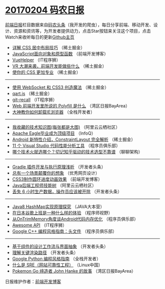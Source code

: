# [20170204 码农日报](https://github.com/kujian/frontendDaily/blob/master/2017/02/04.md)

[前端日报](http://caibaojian.com/c/news)栏目数据来自[码农头条](http://hao.caibaojian.com/)（我开发的爬虫），每日分享前端、移动开发、设计、资源和资讯等，为开发者提供动力，点击Star按钮来关注这个项目，点击Watch来收听每日的更新[Github主页](https://github.com/kujian/frontendDaily)
* [详解 CSS 居中布局技巧](http://hao.caibaojian.com/24694.html) （稀土掘金）
* [JavaScript面向对象和原型函数](http://hao.caibaojian.com/24687.html) （前端开发博客）
* [VueHelper](http://hao.caibaojian.com/24757.html) （IT程序狮）
* [VR 大潮来袭，前端开发能做些什么](http://hao.caibaojian.com/24702.html) （稀土掘金）
* [使你的 CSS 更加专业](http://hao.caibaojian.com/24760.html) （稀土掘金）

***
* [使用 WebSocket 和 CSS3 创造魔法](http://hao.caibaojian.com/24696.html) （稀土掘金）
* [qart.js](http://hao.caibaojian.com/24698.html) （稀土掘金）
* [git-recall](http://hao.caibaojian.com/24685.html) （IT程序狮）
* [Web 前端开发里所说的 Polyfill 是什么](http://hao.caibaojian.com/24734.html) （湾区日报BayArea）
* [大神教你如何卸载IE浏览器](http://hao.caibaojian.com/24644.html) （全栈开发者）

***
* [我收藏的技术知识图(每张都是大图)](http://hao.caibaojian.com/24656.html) （阿里云云栖社区）
* [Apache Eagle毕业成为顶级项目](http://hao.caibaojian.com/24728.html) （InfoQ）
* [Android 新特性介绍，ConstraintLayout 完全解析](http://hao.caibaojian.com/24699.html) （稀土掘金）
* [11 个 Visual Studio 代码性能分析工具](http://hao.caibaojian.com/24745.html) （程序员俱乐部）
* [哪个技术火就选哪个？切记知乎驱动的技术选型不靠谱](http://hao.caibaojian.com/24655.html) （聊聊架构）

***
* [Gradle 插件开发与执行原理浅析](http://hao.caibaojian.com/24670.html) （开发者头条）
* [总有一个场景颠覆你的想象](http://hao.caibaojian.com/24690.html) （优秀网页设计）
* [CSS3制作圆环进度动画效果](http://hao.caibaojian.com/24758.html) （前端开发博客）
* [Java后端工程师技能树](http://hao.caibaojian.com/24657.html) （阿里云云栖社区）
* [丢失 6 小时生产数据，操作员应该被开除](http://hao.caibaojian.com/24672.html) （开发者头条）

***
* [Java8 HashMap实现原理探究](http://hao.caibaojian.com/24660.html) （JAVA大本营）
* [在日本谷歌上班是一种什么样的体验](http://hao.caibaojian.com/24679.html) （程序师视野）
* [从OnTrimMemory角度谈Android代码内存优化](http://hao.caibaojian.com/24663.html) （程序员俱乐部）
* [Awesome API](http://hao.caibaojian.com/24684.html) （IT程序狮）
* [Google C++ 编程风格指南：头文件](http://hao.caibaojian.com/24665.html) （程序员俱乐部）

***
* [基于组件的设计工作流与界面抽象](http://hao.caibaojian.com/24747.html) （开发者头条）
* [理解关键渲染路径](http://hao.caibaojian.com/24748.html) （开发者头条）
* [Google Python 编程风格指南](http://hao.caibaojian.com/24729.html) （全栈开发者）
* [什么是 SRE（网站可靠性工程）](http://hao.caibaojian.com/24738.html) （Linux中国）
* [Pokemon Go 缔造者 John Hanke 的故事](http://hao.caibaojian.com/24648.html) （湾区日报BayArea）

日报维护作者：[前端开发博客](http://caibaojian.com/) 